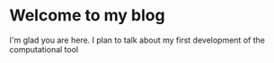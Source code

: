 # Welcome to my blog

I'm glad you are here. I plan to talk about my first development of the computational tool
